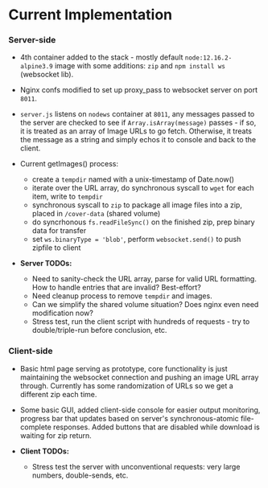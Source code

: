# Current Implementation

### Server-side

- 4th container added to the stack - mostly default `node:12.16.2-alpine3.9` image with some additions: `zip` and `npm install ws` (websocket lib).

- Nginx confs modified to set up proxy_pass to websocket server on port `8011`.

- `server.js` listens on `nodews` container at `8011`, any messages passed to the server are checked to see if `Array.isArray(message)` passes - if so, it is treated as an array of Image URLs to go fetch. Otherwise, it treats the message as a string and simply echos it to console and back to the client.

- Current getImages() process: 

  - create a `tempdir` named with a unix-timestamp of Date.now()
  - iterate over the URL array, do synchronous syscall to `wget` for each item, write to `tempdir`
  - synchronous syscall to `zip` to package all image files into a zip, placed in `/cover-data` (shared volume)
  - do syncrhonous `fs.readFileSync()` on the finished zip, prep binary data for transfer
  - set `ws.binaryType = 'blob'`, perform `websocket.send()` to push zipfile to client
  
- __Server TODOs:__

  - Need to sanity-check the URL array, parse for valid URL formatting. How to handle entries that are invalid? Best-effort?
  - Need cleanup process to remove `tempdir` and images.
  - Can we simplify the shared volume situation? Does nginx even need modification now?
  - Stress test, run the client script with hundreds of requests - try to double/triple-run before conclusion, etc.
  
 ### Client-side
 
- Basic html page serving as prototype, core functionality is just maintaining the websocket connection and pushing an image URL array through. Currently has some randomization of URLs so we get a different zip each time.

- Some basic GUI, added client-side console for easier output monitoring, progress bar that updates based on server's synchronous-atomic file-complete responses. Added buttons that are disabled while download is waiting for zip return.

- __Client TODOs:__

  - Stress test the server with unconventional requests: very large numbers, double-sends, etc.
